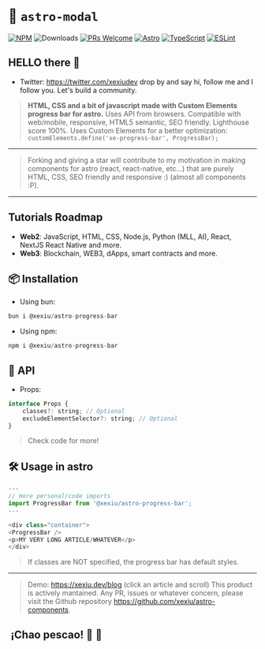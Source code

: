 # 🚀 `astro-modal`

[![NPM](https://img.shields.io/npm/v/@xexiu/astro-progress-bar)](https://www.npmjs.com/package/@xexiu/astro-progress-bar)
![Downloads](https://img.shields.io/npm/dt/@xexiu/astro-progress-bar.svg)
[![PRs Welcome](https://img.shields.io/badge/PRs-welcome-brightgreen.svg)](https://github.com/xexiu/astro-components/pulls)
[![Astro](https://img.shields.io/badge/Astro-333333.svg?logo=astro)](https://astro.build)
[![TypeScript](https://img.shields.io/badge/TypeScript-333333.svg?logo=typescript)](http://www.typescriptlang.org/)
[![ESLint](https://img.shields.io/badge/ESLint-3A33D1?logo=eslint)](https://eslint.org)

## HELLO there 👋

- Twitter: <https://twitter.com/xexiudev> drop by and say hi, follow me and I follow you. Let's build a community.

> **HTML, CSS and a bit of javascript made with Custom Elements progress bar for astro.** Uses API from browsers. Compatible with web/mobile, responsive, HTML5 semantic, SEO friendly. Lighthouse score 100%.
> Uses Custom Elements for a better optimization: `customElements.define('xe-progress-bar', ProgressBar);`
---
> Forking and giving a star will contribute to my motivation in making components for astro (react, react-native, etc...) that are purely HTML, CSS, SEO friendly and responsive :) (almost all components :P).
---

## Tutorials Roadmap

- **Web2**: JavaScript, HTML, CSS, Node.js, Python (MLL, AI), React, NextJS React Native and more.
- **Web3**: Blockchain, WEB3, dApps, smart contracts and more.

## 📦 Installation

- Using bun:

``` javascript
bun i @xexiu/astro-progress-bar
```

- Using npm:

```javascript
npm i @xexiu/astro-progress-bar
```

## 🔁 API

- Props:

```javascript
interface Props {
    classes?: string; // Optional
    excludeElementSelector?: string; // Optional
}
```

> Check code for more!

## 🛠 Usage in astro

```javascript
---
// more personal/code imports
import ProgressBar from '@xexiu/astro-progress-bar';
---

<div class="container">
<ProgressBar />
<p>MY VERY LONG ARTICLE/WHATEVER</p>
</div>
```

> If classes are NOT specified, the progress bar has default styles.
---
> Demo: <https://xexiu.dev/blog> (click an article and scroll)
> This product is actively mantained. Any PR, issues or whatever concern, please visit the Github repository <https://github.com/xexiu/astro-components>.

##  ¡Chao pescao! 👋 🐠
